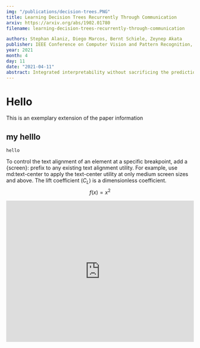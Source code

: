```yaml
---
img: "/publications/decision-trees.PNG"
title: Learning Decision Trees Recurrently Through Communication
arxiv: https://arxiv.org/abs/1902.01780
filename: learning-decision-trees-recurrently-through-communication

authors: Stephan Alaniz, Diego Marcos, Bernt Schiele, Zeynep Akata
publisher: IEEE Conference on Computer Vision and Pattern Recognition, CVPR
year: 2021
month: 4
day: 11
date: "2021-04-11"
abstract: Integrated interpretability without sacrificing the prediction accuracy of decision making algorithms has the potential of greatly improving their value to the user. Instead of assigning a label to an image directly, we propose to learn iterative binary sub-decisions, inducing sparsity and transparency in the decision making process. The key aspect of our model is its ability to build a decision tree whose structure is encoded into the memory representation of a Recurrent Neural Network jointly learned by two models communicating through message passing. In addition, our model assigns a semantic meaning to each decision in the form of binary attributes, providing concise, semantic and relevant rationalizations to the user. On three benchmark image classification datasets, including the large-scale ImageNet, our model generates human interpretable binary decision sequences explaining the predictions of the network while maintaining state-of-the-art accuracy.
---
```

# Hello
This is an exemplary extension of the paper information

## my helllo
```
hello
```
To control the text alignment of an element at a specific breakpoint, add a {screen}: prefix to any existing text alignment utility. For example, use md:text-center to apply the text-center utility at only medium screen sizes and above.
The lift coefficient ($C_L$) is a dimensionless coefficient.
$$ f(x) = x^2 $$
<div class="flex flex-col justify-center items-center p-4">
<iframe width="100%" height="380" src="https://www.youtube.com/embed/4piNOluQ178" title="YouTube video player" frameborder="0" allow="accelerometer; autoplay; clipboard-write; encrypted-media; gyroscope; picture-in-picture" allowfullscreen></iframe>
</div>